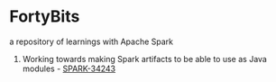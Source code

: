 # FortyBits

a repository of learnings with Apache Spark


1. Working towards making Spark artifacts to be able to use as Java modules - [SPARK-34243](https://issues.apache.org/jira/browse/SPARK-34243)
